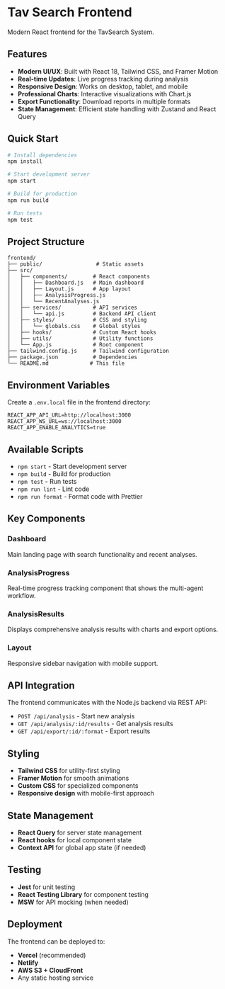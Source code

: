 # Tav Search Frontend

Modern React frontend for the TavSearch System.

## Features

- **Modern UI/UX**: Built with React 18, Tailwind CSS, and Framer Motion
- **Real-time Updates**: Live progress tracking during analysis
- **Responsive Design**: Works on desktop, tablet, and mobile
- **Professional Charts**: Interactive visualizations with Chart.js
- **Export Functionality**: Download reports in multiple formats
- **State Management**: Efficient state handling with Zustand and React Query

## Quick Start

```bash
# Install dependencies
npm install

# Start development server
npm start

# Build for production
npm run build

# Run tests
npm test
```

## Project Structure

```
frontend/
├── public/                 # Static assets
├── src/
│   ├── components/        # React components
│   │   ├── Dashboard.js   # Main dashboard
│   │   ├── Layout.js      # App layout
│   │   ├── AnalysisProgress.js
│   │   └── RecentAnalyses.js
│   ├── services/          # API services
│   │   └── api.js         # Backend API client
│   ├── styles/            # CSS and styling
│   │   └── globals.css    # Global styles
│   ├── hooks/             # Custom React hooks
│   ├── utils/             # Utility functions
│   └── App.js             # Root component
├── tailwind.config.js     # Tailwind configuration
├── package.json           # Dependencies
└── README.md             # This file
```

## Environment Variables

Create a `.env.local` file in the frontend directory:

```env
REACT_APP_API_URL=http://localhost:3000
REACT_APP_WS_URL=ws://localhost:3000
REACT_APP_ENABLE_ANALYTICS=true
```

## Available Scripts

- `npm start` - Start development server
- `npm build` - Build for production
- `npm test` - Run tests
- `npm run lint` - Lint code
- `npm run format` - Format code with Prettier

## Key Components

### Dashboard

Main landing page with search functionality and recent analyses.

### AnalysisProgress

Real-time progress tracking component that shows the multi-agent workflow.

### AnalysisResults

Displays comprehensive analysis results with charts and export options.

### Layout

Responsive sidebar navigation with mobile support.

## API Integration

The frontend communicates with the Node.js backend via REST API:

- `POST /api/analysis` - Start new analysis
- `GET /api/analysis/:id/results` - Get analysis results
- `GET /api/export/:id/:format` - Export results

## Styling

- **Tailwind CSS** for utility-first styling
- **Framer Motion** for smooth animations
- **Custom CSS** for specialized components
- **Responsive design** with mobile-first approach

## State Management

- **React Query** for server state management
- **React hooks** for local component state
- **Context API** for global app state (if needed)

## Testing

- **Jest** for unit testing
- **React Testing Library** for component testing
- **MSW** for API mocking (when needed)

## Deployment

The frontend can be deployed to:

- **Vercel** (recommended)
- **Netlify**
- **AWS S3 + CloudFront**
- Any static hosting service
